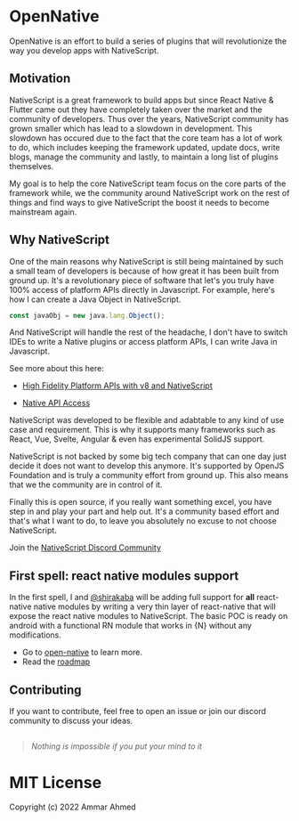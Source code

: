 # OpenNative

OpenNative is an effort to build a series of plugins that will revolutionize the way you develop apps with NativeScript.

## Motivation

NativeScript is a great framework to build apps but since React Native & Flutter came out they have completely taken over the market and the community of developers. Thus over the years, NativeScript community has grown smaller which has lead to a slowdown in development. This slowdown has occured due to the fact that the core team has a lot of work to do, which includes keeping the framework updated, update docs, write blogs, manage the community and lastly, to maintain a long list of plugins themselves.

My goal is to help the core NativeScript team focus on the core parts of the framework while, we the community around NativeScript work on the rest of things and find ways to give NativeScript the boost it needs to become mainstream again.

## Why NativeScript

One of the main reasons why NativeScript is still being maintained by such a small team of developers is because of how great it has been built from ground up. It's a revolutionary piece of software that let's you truly have 100% access of platform APIs directly in Javascript. For example, here's how I can create a Java Object in NativeScript.

```ts
const javaObj = new java.lang.Object();
```

And NativeScript will handle the rest of the headache, I don't have to switch IDEs to write a Native plugins or access platform APIs, I can write Java in Javascript.

See more about this here:

- [High Fidelity Platform APIs with v8 and NativeScript](https://www.youtube.com/watch?v=Mzy1jWxrSiw)

- [Native API Access ](https://docs.nativescript.org/native-api-access.html)

NativeScript was developed to be flexible and adabtable to any kind of use case and requirement. This is why it supports many frameworks such as React, Vue, Svelte, Angular & even has experimental SolidJS support.

NativeScript is not backed by some big tech company that can one day just decide it does not want to develop this anymore. It's supported by OpenJS Foundation and is truly a community effort from ground up. This also means that we the community are in control of it.

Finally this is open source, if you really want something excel, you have step in and play your part and help out. It's a community based effort and that's what I want to do, to leave you absolutely no excuse to not choose NativeScript.

Join the [NativeScript Discord Community](https://discord.com/invite/RgmpGky9GR)

## First spell: react native modules support

In the first spell, I and [@shirakaba](https://github.com/shirakaba) will be adding full support for **all** react-native native modules by writing a very thin layer of react-native that will expose the react native modules to NativeScript. The basic POC is ready on android with a functional RN module that works in {N} without any modifications.

- Go to [open-native](packages/open-native/README.md) to learn more.
- Read the [roadmap](https://github.com/ammarahm-ed/nativescript-magic-spells/issues/2)

## Contributing

If you want to contribute, feel free to open an issue or join our discord community to discuss your ideas.

##

> _Nothing is impossible if you put your mind to it_

# MIT License

Copyright (c) 2022 Ammar Ahmed
